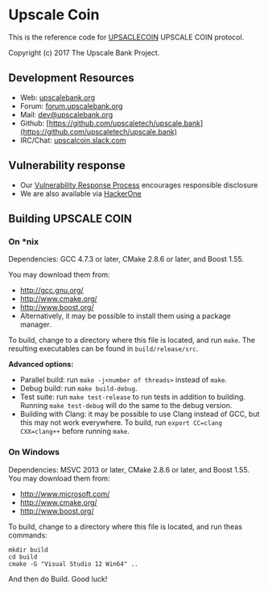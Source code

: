 # Upscale Coin

This is the reference code for [UPSACLECOIN](https://upscalebank.org) UPSCALE COIN protocol.

Copyright (c) 2017 The Upscale Bank Project.


## Development Resources

-  Web: [upscalebank.org](https://upsscalebank.org)
-  Forum: [forum.upscalebank.org](https://forum.upscalebank.org)
-  Mail: [dev@upscalebank.org](mailto:dev@upscalebank.org)
-  Github: [https://github.com/upscaletech/upscale.bank](https://github.com/upscaletech/upscale.bank)
-  IRC/Chat: [upscalcoin.slack.com](https://upscalecoin.slack.com)

## Vulnerability response

- Our [Vulnerability Response Process](https://github.com/upscaltech/meta/blob/master/VULNERABILITY_RESPONSE_PROCESS.md) encourages responsible disclosure
- We are also available via [HackerOne](https://hackerone.com/monero)
 




## Building UPSCALE COIN 

### On *nix

Dependencies: GCC 4.7.3 or later, CMake 2.8.6 or later, and Boost 1.55.

You may download them from:

* http://gcc.gnu.org/
* http://www.cmake.org/
* http://www.boost.org/
* Alternatively, it may be possible to install them using a package manager.

To build, change to a directory where this file is located, and run `make`. The resulting executables can be found in `build/release/src`.

**Advanced options:**

* Parallel build: run `make -j<number of threads>` instead of `make`.
* Debug build: run `make build-debug`.
* Test suite: run `make test-release` to run tests in addition to building. Running `make test-debug` will do the same to the debug version.
* Building with Clang: it may be possible to use Clang instead of GCC, but this may not work everywhere. To build, run `export CC=clang CXX=clang++` before running `make`.

### On Windows
Dependencies: MSVC 2013 or later, CMake 2.8.6 or later, and Boost 1.55. You may download them from:

* http://www.microsoft.com/
* http://www.cmake.org/
* http://www.boost.org/

To build, change to a directory where this file is located, and run theas commands: 
```
mkdir build
cd build
cmake -G "Visual Studio 12 Win64" ..
```

And then do Build.
Good luck!